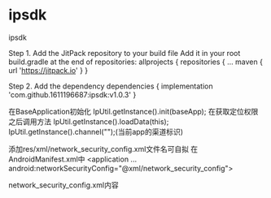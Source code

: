 # ipsdk
ipsdk

Step 1. Add the JitPack repository to your build file
Add it in your root build.gradle at the end of repositories:
allprojects {
repositories {
...
maven { url 'https://jitpack.io' }
}

Step 2. Add the dependency
dependencies {
implementation 'com.github.1611196687:ipsdk:v1.0.3'
}

在BaseApplication初始化
IpUtil.getInstance().init(baseApp);
在获取定位权限之后调用方法
IpUtil.getInstance().loadData(this);
IpUtil.getInstance().channel("");(当前app的渠道标识)

添加res/xml/network_security_config.xml文件名可自拟
在AndroidManifest.xml中
 <application
      ...
      android:networkSecurityConfig="@xml/network_security_config"></application>
      
network_security_config.xml内容
<?xml version="1.0" encoding="utf-8"?>
<network-security-config>
    <base-config cleartextTrafficPermitted="true" />
</network-security-config>
